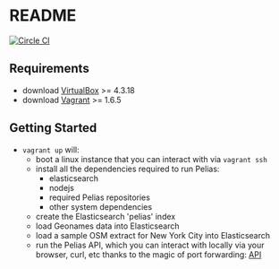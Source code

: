 README
======

[![Circle CI](https://circleci.com/gh/pelias/pelias-vagrant.png?style=badge)](https://circleci.com/gh/pelias/pelias-vagrant)

Requirements
------------
* download [VirtualBox](https://www.virtualbox.org/wiki/Downloads) >= 4.3.18
* download [Vagrant](https://www.vagrantup.com/downloads.html) >= 1.6.5

Getting Started
---------------
* `vagrant up` will:
  * boot a linux instance that you can interact with via `vagrant ssh`
  * install all the dependencies required to run Pelias:
    * elasticsearch
    * nodejs
    * required Pelias repositories
    * other system dependencies
  * create the Elasticsearch 'pelias' index
  * load Geonames data into Elasticsearch
  * load a sample OSM extract for New York City into Elasticsearch
  * run the Pelias API, which you can interact with locally via your browser, curl, etc thanks to the magic of port forwarding: [API](http://localhost:3100/suggest?)
